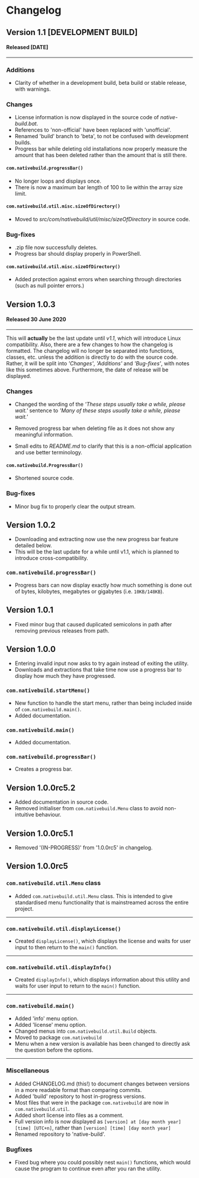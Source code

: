 Changelog
===

Version 1.1 [DEVELOPMENT BUILD]
---

#### Released [DATE]

---

### Additions

- Clarity of whether in a development build,
beta build or stable release, with
warnings.

### Changes

- License information is now displayed in the source
code of *native-build.bat*.
- References to 'non-official' have been replaced
with 'unofficial'.
- Renamed 'build' branch to 'beta', to not be confused
with development builds.
- Progress bar while deleting old installations now
properly measure the amount that has been deleted
rather than the amount that is still there.

#### `com.nativebuild.progressBar()`

- No longer loops and displays once.
- There is now a maximum bar length of 100 to lie
within the array size limit.

#### `com.nativebuild.util.misc.sizeOfDirectory()`

- Moved to
*src/com/nativebuild/util/misc/sizeOfDirectory* in
source code.

### Bug-fixes

- .zip file now successfully deletes.
- Progress bar should display properly in PowerShell.

#### `com.nativebuild.util.misc.sizeOfDirectory()`

- Added protection against errors when searching
through directories (such as null pointer errors.)

Version 1.0.3
---

#### Released 30 June 2020

---

This will **actually** be the last update until *v1.1*,
which will introduce Linux compatibility. Also, there
are a few changes to how the changelog is formatted.
The changelog will no longer be separated into 
functions, classes, etc. unless the addition is
directly to do with the source code. Rather, it will be
split into *'Changes'*, *'Additions'* and *'Bug-fixes'*,
with notes like this sometimes above. Furthermore, the
date of release will be displayed.

### Changes

- Changed the wording of the *'These steps usually
take a while, please wait.'* sentence to *'Many of
these steps usually take a while, please wait.'*

- Removed progress bar when deleting file as it does
not show any meaningful information.

- Small edits to *README.md* to clarify that this is
a non-official application and use better terminology.

#### `com.nativebuild.ProgressBar()`

- Shortened source code.

### Bug-fixes

- Minor bug fix to properly clear the output stream.

Version 1.0.2
---

- Downloading and extracting now use the new progress
bar feature detailed below.
- This will be the last update for a while until v1.1,
which is planned to introduce cross-compatibility.

### `com.nativebuild.progressBar()`

- Progress bars can now display exactly how much
something is done out of bytes, kilobytes, megabytes
or gigabytes (i.e. `10KB/148KB`).

Version 1.0.1
---

- Fixed minor bug that caused duplicated semicolons in
path after removing previous releases from path.

Version 1.0.0
---

- Entering invalid input now asks to try again
instead of exiting the utility.
- Downloads and extractions that take time now use
a progress bar to display how much they have progressed.

### `com.nativebuild.startMenu()`

- New function to handle the start menu, rather
than being included inside of
`com.nativebuild.main()`.
- Added documentation.

### `com.nativebuild.main()`

- Added documentation.

### `com.nativebuild.progressBar()`

- Creates a progress bar.

Version 1.0.0rc5.2
---

- Added documentation in source code.
- Removed initialiser from `com.nativebuild.Menu`
class to avoid non-intuitive behaviour.

Version 1.0.0rc5.1
---

- Removed '(IN-PROGRESS)' from '1.0.0rc5' in
changelog.


Version 1.0.0rc5
---

### `com.nativebuild.util.Menu` class


- Added `com.nativebuild.util.Menu` class. This is
intended to give standardised menu functionality
that is mainstreamed across the entire project.

---

### `com.nativebuild.util.displayLicense()`

- Created `displayLicense()`, which displays the
license and waits for user input to then return to
the `main()` function.

---

### `com.nativebuild.util.displayInfo()`

- Created `displayInfo()`, which displays
information about this utility and waits for user
input to return to the `main()` function.

---

### `com.nativebuild.main()`

- Added 'info' menu option.
- Added 'license' menu option.
- Changed menus into `com.nativebuild.util.Build`
objects.
- Moved to package `com.nativebuild`
- Menu when a new version is available has been
changed to directly ask the question before the
options.

---

### Miscellaneous

- Added CHANGELOG.md (this!) to document changes
between versions in a more readable format than
comparing commits.
- Added 'build' repository to host in-progress
versions.
- Most files that were in the package
`com.nativebuild` are now in
`com.nativebuild.util`.
- Added short license into files as a comment.
- Full version info is now displayed as
`[version] at [day month year] [time] [UTC+n]`,
rather than `[version] [time] [day month year]`
- Renamed repository to 'native-build'.

### Bugfixes

- Fixed bug where you could possibly nest
`main()` functions, which would cause the
program to continue even after you ran the
utility.
